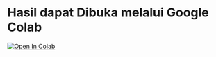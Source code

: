 # Hasil dapat Dibuka melalui Google Colab

[![Open In Colab](https://colab.research.google.com/assets/colab-badge.svg)](https://colab.research.google.com/drive/1aUZYqI4oRzZd9wIizW0_HOvlVnFCP3Eh?authuser=1#scrollTo=L-KsufMyxrwB)
